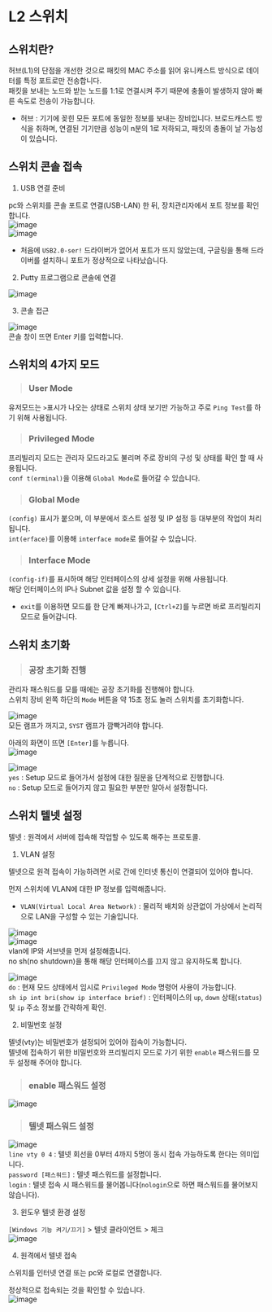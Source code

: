 # L2 스위치

## 스위치란?

허브(L1)의 단점을 개선한 것으로 패킷의 MAC 주소를 읽어 유니캐스트 방식으로 데이터를 특정 포트로만 전송합니다.   
패킷을 보내는 노드와 받는 노드를 1:1로 연결시켜 주기 때문에 충돌이 발생하지 않아 빠른 속도로 전송이 가능합니다.   

* 허브 : 기기에 꽂힌 모든 포트에 동일한 정보를 보내는 장비입니다. 브로드캐스트 방식을 취하며, 연결된 기기만큼 성능이 n분의 1로 저하되고, 패킷의 충돌이 날 가능성이 있습니다.

## 스위치 콘솔 접속

1. USB 연결 준비

pc와 스위치를 콘솔 포트로 연결(USB-LAN) 한 뒤, 장치관리자에서 포트 정보를 확인합니다.   
![image](https://user-images.githubusercontent.com/43658658/141717168-142f1d6d-c848-49f3-8ff4-0b157c0a66af.png)   
![image](https://user-images.githubusercontent.com/43658658/141716082-6f3e1b68-7823-4ae8-8148-406fb70ebd6d.png)   
* 처음에 `USB2.0-ser!` 드라이버가 없어서 포트가 뜨지 않았는데, 구글링을 통해 드라이버를 설치하니 포트가 정상적으로 나타났습니다.

2. Putty 프로그램으로 콘솔에 연결

![image](https://user-images.githubusercontent.com/43658658/141716211-30f0fd60-7d36-46c0-9162-6629a0d0889f.png)

3. 콘솔 접근

![image](https://user-images.githubusercontent.com/43658658/141716341-a57e36ea-0086-4da3-8154-1f86fec8902f.png)   
콘솔 창이 뜨면 Enter 키를 입력합니다.   

## 스위치의 4가지 모드

> <h3>User Mode</h3>

유저모드는 `>`표시가 나오는 상태로 스위치 상태 보기만 가능하고 주로 `Ping Test`를 하기 위해 사용됩니다.

> <h3>Privileged Mode</h3>

프리빌리지 모드는 관리자 모드라고도 불리며 주로 장비의 구성 및 상태를 확인 할 때 사용됩니다.   
`conf t(erminal)`을 이용해 `Global Mode`로 들어갈 수 있습니다.

> <h3>Global Mode</h3>

`(config)` 표시가 붙으며, 이 부분에서 호스트 설정 및 IP 설정 등 대부분의 작업이 처리됩니다.   
`int(erface)`를 이용해 `interface mode`로 들어갈 수 있습니다.   

> <h3>Interface Mode</h3>

`(config-if)`를 표시하며 해당 인터페이스의 상세 설정을 위해 사용됩니다.   
해당 인터페이스의 IP나 Subnet 값을 설정 할 수 있습니다.

* `exit`를 이용하면 모드를 한 단계 빠져나가고, `[Ctrl+Z]`를 누르면 바로 프리빌리지 모드로 들어갑니다.

## 스위치 초기화

> <h3>공장 초기화 진행</h3>

관리자 패스워드를 모를 때에는 공장 초기화를 진행해야 합니다.   
스위치 장비 왼쪽 하단의 `Mode` 버튼을 약 15초 정도 눌러 스위치를 초기화합니다.

![image](https://user-images.githubusercontent.com/43658658/141717261-ad510cb9-2f94-49dc-b61a-817ac9f1b002.png)   
모든 램프가 꺼지고, `SYST` 램프가 깜빡거려야 합니다.   

아래의 화면이 뜨면 `[Enter]`를 누릅니다.   
![image](https://user-images.githubusercontent.com/43658658/141724428-9e1f832e-b3fb-4c38-aad8-7db6254d5456.png)   
 
![image](https://user-images.githubusercontent.com/43658658/141724657-1e698605-c60d-401f-a839-0009cfb74fc8.png)   
`yes` : Setup 모드로 들어가서 설정에 대한 질문을 단계적으로 진행합니다.   
`no` : Setup 모드로 들어가지 않고 필요한 부분만 알아서 설정합니다.   

## 스위치 텔넷 설정

텔넷 : 원격에서 서버에 접속해 작업할 수 있도록 해주는 프로토콜.

1. VLAN 설정

텔넷으로 원격 접속이 가능하려면 서로 간에 인터넷 통신이 연결되어 있어야 합니다.   

먼저 스위치에 VLAN에 대한 IP 정보를 입력해줍니다.   
* `VLAN(Virtual Local Area Network)` : 물리적 배치와 상관없이 가상에서 논리적으로 LAN을 구성할 수 있는 기술입니다.

![image](https://user-images.githubusercontent.com/43658658/141728997-3a13c7d2-a0ec-4efe-8acf-241f4b048a9f.png)   
![image](https://user-images.githubusercontent.com/43658658/141729025-2bb869db-1ad0-4ac6-902a-f3f3af3f672d.png)   
vlan에 IP와 서브넷을 먼저 설정해줍니다.   
no sh(no shutdown)을 통해 해당 인터페이스를 끄지 않고 유지하도록 합니다.

![image](https://user-images.githubusercontent.com/43658658/141747818-00c7cd23-79f0-4892-993d-1bbd96784948.png)   
`do` : 현재 모드 상태에서 임시로 `Privileged Mode` 명령어 사용이 가능합니다.   
`sh ip int bri(show ip interface brief)` : 인터페이스의 `up`, `down` 상태(`status`) 및 `ip` 주소 정보를 간략하게 확인.

2. 비밀번호 설정

텔넷(vty)는 비밀번호가 설정되어 있어야 접속이 가능합니다.   
텔넷에 접속하기 위한 비밀번호와 프리빌리지 모드로 가기 위한 `enable` 패스워드를 모두 설정해 주어야 합니다.

> <h3>enable 패스워드 설정</h3>

![image](https://user-images.githubusercontent.com/43658658/141747941-3bbc053c-6042-45c1-8dee-11c308b18f36.png)

> <h3>텔넷 패스워드 설정</h3>

![image](https://user-images.githubusercontent.com/43658658/141732346-b3de8603-bdf5-4c61-83f5-68d3c6ecdcd8.png)   
`line vty 0 4` : 텔넷 회선을 0부터 4까지 5명이 동시 접속 가능하도록 한다는 의미입니다.   
`password [패스워드]` : 텔넷 패스워드를 설정합니다.   
`login` : 텔넷 접속 시 패스워드를 물어봅니다(`nologin`으로 하면 패스워드를 물어보지 않습니다).

3. 윈도우 텔넷 환경 설정

`[Windows 기능 켜기/끄기]` > 텔넷 클라이언트 > 체크   
![image](https://user-images.githubusercontent.com/43658658/141730348-71780ca8-3b72-442a-8301-5a719cc9c4eb.png)

4. 원격에서 텔넷 접속

스위치를 인터넷 연결 또는 pc와 로컬로 연결합니다.   

정상적으로 접속되는 것을 확인할 수 있습니다.   
![image](https://user-images.githubusercontent.com/43658658/141740688-6b33302f-58d7-481c-8032-b70d539f355c.png)





